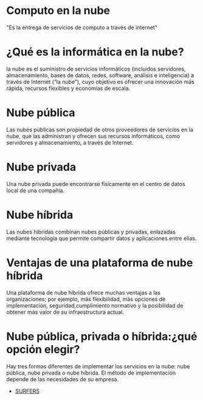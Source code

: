 # Computo en la nube
"Es la entrega de servicios de computo a través de internet"

# ¿Qué es la informática en la nube?
la nube es el suministro de servicios informáticos (incluidos servidores, almacenamiento, bases de datos, redes, software, análisis e inteligencia) a través de Internet (“la nube”), cuyo objetivo es ofrecer una innovación más rápida, recursos flexibles y economías de escala. 

# Nube pública
Las nubes públicas son propiedad de otros proveedores de servicios en la nube, que las administran y ofrecen sus recursos informáticos, como servidores y almacenamiento, a través de Internet. 

# Nube privada
Una nube privada puede encontrarse físicamente en el centro de datos local de una compañía.

# Nube híbrida
Las nubes híbridas combinan nubes públicas y privadas, enlazadas mediante tecnología que permite compartir datos y aplicaciones entre ellas. 

# Ventajas de una plataforma de nube híbrida
Una plataforma de nube híbrida ofrece muchas ventajas a las organizaciones; por ejemplo, más flexibilidad, más opciones de implementación, seguridad,cumplimiento normativo y la posibilidad de obtener más valor de su infraestructura actual.

# Nube pública, privada o híbrida:¿qué opción elegir?
Hay tres formas diferentes de implementar los servicios en la nube: nube pública, nube privada o nube híbrida. El método de implementación depende de las necesidades de su empresa.

- [SURFERS](https://github.com/XimeMael/RETO-1-MASTER/blob/main/Anythingextensionmd/SURFERS/SURFERS.md)